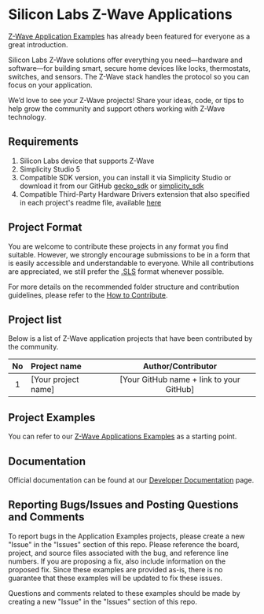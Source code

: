 # Silicon Labs Z-Wave Applications #

[Z-Wave Application Examples](https://github.com/SiliconLabs/z_wave_applications) has already been featured for everyone as a great introduction.

Silicon Labs Z-Wave solutions offer everything you need—hardware and software—for building smart, secure home devices like locks, thermostats, switches, and sensors. The Z-Wave stack handles the protocol so you can focus on your application.

We’d love to see your Z-Wave projects! Share your ideas, code, or tips to help grow the community and support others working with Z-Wave technology.

## Requirements ##

1. Silicon Labs device that supports Z-Wave
2. Simplicity Studio 5
3. Compatible SDK version, you can install it via Simplicity Studio or download it from our GitHub [gecko_sdk](https://github.com/SiliconLabs/gecko_sdk) or [simplicity_sdk](https://github.com/SiliconLabs/simplicity_sdk)
4. Compatible Third-Party Hardware Drivers extension that also specified in each project's readme file, available [here](https://github.com/SiliconLabs/third_party_hw_drivers_extension)

## Project Format ##

You are welcome to contribute these projects in any format you find suitable.
However, we strongly encourage submissions to be in a form that is easily accessible and understandable to everyone.
While all contributions are appreciated, we still prefer the [.SLS](https://docs.silabs.com/simplicity-studio-5-users-guide/latest/ss-5-users-guide-about-the-simplicity-ide/import-and-export) format whenever possible.

For more details on the recommended folder structure and contribution guidelines, please refer to the [How to Contribute](../../README.md#how-to-contribute).

## Project list ##

Below is a list of Z-Wave application projects that have been contributed by the community.

| No | Project name | Author/Contributor |
|:--:|:-------------|:---------------:|
| 1  |[Your project name] | [Your GitHub name + link to your GitHub] |

## Project Examples ##

You can refer to our [Z-Wave Applications Examples](https://github.com/SiliconLabs/z_wave_applications) as a starting point.

## Documentation ##

Official documentation can be found at our [Developer Documentation](https://www.silabs.com/products/wireless/mesh-networking/z-wave/specification) page.

## Reporting Bugs/Issues and Posting Questions and Comments ##

To report bugs in the Application Examples projects, please create a new "Issue" in the "Issues" section of this repo. Please reference the board, project, and source files associated with the bug, and reference line numbers. If you are proposing a fix, also include information on the proposed fix. Since these examples are provided as-is, there is no guarantee that these examples will be updated to fix these issues.

Questions and comments related to these examples should be made by creating a new "Issue" in the "Issues" section of this repo.
